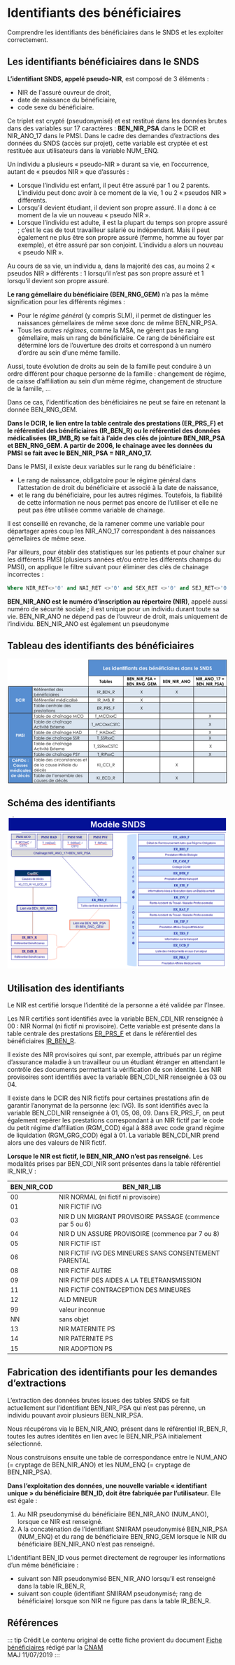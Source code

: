 # Identifiants des bénéficiaires
<!-- SPDX-License-Identifier: MPL-2.0 -->

Comprendre les identifiants des bénéficiaires dans le SNDS et les exploiter correctement. 

## Les identifiants bénéficiaires dans le SNDS

**L’identifiant SNDS, appelé pseudo-NIR**, est composé de 3 éléments :
- NIR de l'assuré ouvreur de droit,
- date de naissance du bénéficiaire,
- code sexe du bénéficiaire.

Ce triplet est crypté (pseudonymisé) et est restitué dans les données brutes dans des variables sur 17 caractères : **BEN_NIR_PSA** dans le DCIR et NIR_ANO_17 dans le PMSI.
Dans le cadre des demandes d’extractions des données du SNDS (accès sur projet), cette variable est cryptée et est restituée aux utilisateurs dans la variable NUM_ENQ.

Un individu a plusieurs « pseudo-NIR » durant sa vie, en l’occurrence, autant de « pseudos NIR » que d’assurés :

- Lorsque l’individu est enfant, il peut être assuré par 1 ou 2 parents. L’individu peut donc avoir à ce moment de la vie, 1 ou 2 « pseudos NIR » différents.
- Lorsqu’il devient étudiant, il devient son propre assuré. Il a donc à ce moment de la vie un nouveau « pseudo NIR ».
- Lorsque l’individu est adulte, il est la plupart du temps son propre assuré ; c’est le cas de tout travailleur salarié ou indépendant. Mais il peut également ne plus être son propre assuré (femme, homme au foyer par exemple), et être assuré par son conjoint. L’individu a alors un nouveau « pseudo NIR ».

Au cours de sa vie, un individu a, dans la majorité des cas, au moins 2 « pseudos NIR » différents : 1 lorsqu’il n’est pas son propre assuré et 1 lorsqu’il devient son propre assuré.


**Le rang gémellaire du bénéficiaire (BEN_RNG_GEM)** n’a pas la même signification pour les différents régimes :
- Pour le _régime général_ (y compris SLM), il permet de distinguer les naissances gémellaires de même sexe donc de même BEN_NIR_PSA.
- Tous les _autres régimes_, comme la MSA, ne gèrent pas le rang gémellaire, mais un rang de bénéficiaire. Ce rang de bénéficiaire est déterminé lors de l’ouverture des droits et correspond à un numéro d’ordre au sein d’une même famille.

Aussi, toute évolution de droits au sein de la famille peut conduire à un ordre différent pour chaque personne de la famille : changement de régime, de caisse d’affiliation au sein d’un même régime, changement de structure de la famille, …

Dans ce cas, l’identification des bénéficiaires ne peut se faire en retenant la donnée BEN_RNG_GEM.


**Dans le DCIR, le lien entre la table centrale des prestations (ER_PRS_F) et le référentiel des bénéficiaires (IR_BEN_R) ou le référentiel des données médicalisées (IR_IMB_R) se fait à l’aide des clés de jointure BEN_NIR_PSA et BEN_RNG_GEM.
A partir de 2006, le chainage avec les données du PMSI se fait avec le BEN_NIR_PSA = NIR_ANO_17.**

Dans le PMSI, il existe deux variables sur le rang du bénéficiaire :
- Le rang de naissance, obligatoire pour le régime général dans l’attestation de droit du bénéficiaire et associé à la date de naissance,
- et le rang du bénéficiaire, pour les autres régimes. Toutefois, la fiabilité de cette information ne nous permet pas encore de l’utiliser et elle ne peut pas être utilisée comme variable de chainage.

Il est conseillé en revanche, de la ramener comme une variable pour départager après coup les NIR_ANO_17 correspondant à des naissances gémellaires de même sexe.

Par ailleurs, pour établir des statistiques sur les patients et pour chaîner sur les différents PMSI (plusieurs années et/ou entre les différents champs du PMSI), on applique le filtre suivant pour éliminer des clés de chainage incorrectes :
```sql
Where NIR_RET<>'0' and NAI_RET <>'0' and SEX_RET <>'0' and SEJ_RET<>'0' and FHO_RET <>'0' and PMS_RET<>'0' and DAT_RET <>'0' and NIR_ANO_17 not in ('xxxxxxxxxxxxxxxxx','XXXXXXXXXXXXXXXXD')
```
**BEN_NIR_ANO est le numéro d’inscription au répertoire (NIR)**, appelé aussi numéro de sécurité sociale ; il est unique pour un individu durant toute sa vie. BEN_NIR_ANO ne dépend pas de l’ouvreur de droit, mais uniquement de l’individu. BEN_NIR_ANO est également un pseudonyme

## Tableau des identifiants des bénéficiaires

![tableau_identifiants_beneficiaires](../files/Cnam/images_Tiches_Thematiques_BENEF/tableau_identifiants_beneficiaires.png)

## Schéma des identifiants

![schema_identifiants_beneficiaires](../files/Cnam/images_Tiches_Thematiques_BENEF/schema_identifiants_beneficiaires.png)

## Utilisation des identifiants

Le NIR est certifié lorsque l’identité de la personne a été validée par l’Insee.

Les NIR certifiés sont identifiés avec la variable BEN_CDI_NIR renseignée à 00 : NIR Normal (ni fictif ni provisoire). Cette variable est présente dans la table centrale des prestations [ER_PRS_F](../tables/DCIR/ER_PRS_F.md) et dans le référentiel des bénéficiaires [IR_BEN_R](../tables/BENEFICIAIRE/IR_BEN_R.md).

Il existe des NIR provisoires qui sont, par exemple, attribués par un régime d’assurance maladie à un travailleur ou un étudiant étranger en attendant le contrôle des documents permettant la vérification de son identité.
Les NIR provisoires sont identifiés avec la variable BEN_CDI_NIR renseignée à 03 ou 04.

Il existe dans le DCIR des NIR fictifs pour certaines prestations afin de garantir l’anonymat de la personne (ex: IVG). Ils sont identifiés avec la variable BEN_CDI_NIR renseignée à 01, 05, 08, 09.
Dans ER_PRS_F, on peut également repérer les prestations correspondant à un NIR fictif par le code du petit régime d’affiliation (RGM_COD) égal à 888 avec code grand régime de liquidation (RGM_GRG_COD) égal à 01. La variable BEN_CDI_NIR prend alors une des valeurs de NIR fictif.

**Lorsque le NIR est fictif, le BEN_NIR_ANO n’est pas renseigné.**
Les modalités prises par BEN_CDI_NIR sont présentes dans la table référentiel IR_NIR_V :

|BEN_NIR_COD|BEN_NIR_LIB|
|-----------|-----------|
|00|NIR NORMAL (ni fictif ni provisoire)|
|01|NIR FICTIF IVG|
|03|NIR D UN MIGRANT PROVISOIRE PASSAGE (commence par 5 ou 6)|
|04|NIR D UN ASSURE PROVISOIRE (commence par 7 ou 8)|
|05|NIR FICTIF IST|
|06|NIR FICTIF IVG DES MINEURES SANS CONSENTEMENT PARENTAL|
|08|NIR FICTIF AUTRE|
|09|NIR FICTIF DES AIDES A LA TELETRANSMISSION|
|11|NIR FICTIF CONTRACEPTION DES MINEURES|
|12|ALD MINEUR|
|99|valeur inconnue|
|NN|sans objet|
|13|NIR MATERNITE PS|
|14|NIR PATERNITE PS|
|15|NIR ADOPTION PS|

## Fabrication des identifiants pour les demandes d’extractions

L’extraction des données brutes issues des tables SNDS se fait actuellement sur l’identifiant BEN_NIR_PSA qui n’est pas pérenne, un individu pouvant avoir plusieurs BEN_NIR_PSA.

Nous récupérons via le BEN_NIR_ANO, présent dans le référentiel IR_BEN_R, toutes les autres identités en lien avec le BEN_NIR_PSA initialement sélectionné.

Nous construisons ensuite une table de correspondance entre le NUM_ANO (= cryptage de BEN_NIR_ANO) et les NUM_ENQ (= cryptage de BEN_NIR_PSA).

**Dans l’exploitation des données, une nouvelle variable « identifiant unique » du bénéficiaire BEN_ID, doit être fabriquée par l’utilisateur.** Elle est égale :
1. Au NIR pseudonymisé du bénéficiaire BEN_NIR_ANO (NUM_ANO), lorsque ce NIR est renseigné.
2. A la concaténation de l’identifiant SNIIRAM pseudonymisé BEN_NIR_PSA (NUM_ENQ) et du rang de bénéficiaire BEN_RNG_GEM lorsque le NIR du bénéficiaire BEN_NIR_ANO n’est pas renseigné.

L’identifiant BEN_ID vous permet directement de regrouper les informations d’un même bénéficiaire :
- suivant son NIR pseudonymisé BEN_NIR_ANO lorsqu’il est renseigné dans la table IR_BEN_R, 
- suivant son couple (identifiant SNIIRAM pseudonymisé; rang de bénéficiaire) lorsque son NIR ne figure pas dans la table IR_BEN_R.

## Références

::: tip Crédit
Le contenu original de cette fiche provient du document [Fiche bénéficiaires](../files/Cnam/2019-06_CNAM-INDS_SNDS_Fiches_Thematiques_BENEF_MPL-2.0.pdf) rédigé par la [CNAM](https://www.ameli.fr/l-assurance-maladie/statistiques-et-publications/index.php)  
MAJ 11/07/2019
:::
